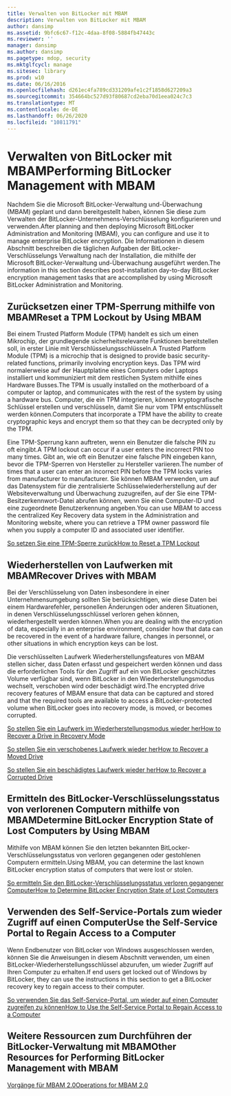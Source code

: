 ```yaml
---
title: Verwalten von BitLocker mit MBAM
description: Verwalten von BitLocker mit MBAM
author: dansimp
ms.assetid: 9bfc6c67-f12c-4daa-8f08-5884fb47443c
ms.reviewer: ''
manager: dansimp
ms.author: dansimp
ms.pagetype: mdop, security
ms.mktglfcycl: manage
ms.sitesec: library
ms.prod: w10
ms.date: 06/16/2016
ms.openlocfilehash: d261ec4fa789cd331209afe1c2f1858d627209a3
ms.sourcegitcommit: 354664bc527d93f80687cd2eba70d1eea024c7c3
ms.translationtype: MT
ms.contentlocale: de-DE
ms.lasthandoff: 06/26/2020
ms.locfileid: "10811791"
---
```

# <span data-ttu-id="a476c-103">Verwalten von BitLocker mit MBAM</span><span class="sxs-lookup"><span data-stu-id="a476c-103">Performing BitLocker Management with MBAM</span></span>


<span data-ttu-id="a476c-104">Nachdem Sie die Microsoft BitLocker-Verwaltung und-Überwachung (MBAM) geplant und dann bereitgestellt haben, können Sie diese zum Verwalten der BitLocker-Unternehmens-Verschlüsselung konfigurieren und verwenden.</span><span class="sxs-lookup"><span data-stu-id="a476c-104">After planning and then deploying Microsoft BitLocker Administration and Monitoring (MBAM), you can configure and use it to manage enterprise BitLocker encryption.</span></span> <span data-ttu-id="a476c-105">Die Informationen in diesem Abschnitt beschreiben die täglichen Aufgaben der BitLocker-Verschlüsselungs Verwaltung nach der Installation, die mithilfe der Microsoft BitLocker-Verwaltung und-Überwachung ausgeführt werden.</span><span class="sxs-lookup"><span data-stu-id="a476c-105">The information in this section describes post-installation day-to-day BitLocker encryption management tasks that are accomplished by using Microsoft BitLocker Administration and Monitoring.</span></span>

## <span data-ttu-id="a476c-106">Zurücksetzen einer TPM-Sperrung mithilfe von MBAM</span><span class="sxs-lookup"><span data-stu-id="a476c-106">Reset a TPM Lockout by Using MBAM</span></span>


<span data-ttu-id="a476c-107">Bei einem Trusted Platform Module (TPM) handelt es sich um einen Mikrochip, der grundlegende sicherheitsrelevante Funktionen bereitstellen soll, in erster Linie mit Verschlüsselungsschlüsseln.</span><span class="sxs-lookup"><span data-stu-id="a476c-107">A Trusted Platform Module (TPM) is a microchip that is designed to provide basic security-related functions, primarily involving encryption keys.</span></span> <span data-ttu-id="a476c-108">Das TPM wird normalerweise auf der Hauptplatine eines Computers oder Laptops installiert und kommuniziert mit dem restlichen System mithilfe eines Hardware Busses.</span><span class="sxs-lookup"><span data-stu-id="a476c-108">The TPM is usually installed on the motherboard of a computer or laptop, and communicates with the rest of the system by using a hardware bus.</span></span> <span data-ttu-id="a476c-109">Computer, die ein TPM integrieren, können kryptografische Schlüssel erstellen und verschlüsseln, damit Sie nur vom TPM entschlüsselt werden können.</span><span class="sxs-lookup"><span data-stu-id="a476c-109">Computers that incorporate a TPM have the ability to create cryptographic keys and encrypt them so that they can be decrypted only by the TPM.</span></span>

<span data-ttu-id="a476c-110">Eine TPM-Sperrung kann auftreten, wenn ein Benutzer die falsche PIN zu oft eingibt.</span><span class="sxs-lookup"><span data-stu-id="a476c-110">A TPM lockout can occur if a user enters the incorrect PIN too many times.</span></span> <span data-ttu-id="a476c-111">Gibt an, wie oft ein Benutzer eine falsche PIN eingeben kann, bevor die TPM-Sperren von Hersteller zu Hersteller variieren.</span><span class="sxs-lookup"><span data-stu-id="a476c-111">The number of times that a user can enter an incorrect PIN before the TPM locks varies from manufacturer to manufacturer.</span></span> <span data-ttu-id="a476c-112">Sie können MBAM verwenden, um auf das Datensystem für die zentralisierte Schlüsselwiederherstellung auf der Websiteverwaltung und Überwachung zuzugreifen, auf der Sie eine TPM-Besitzerkennwort-Datei abrufen können, wenn Sie eine Computer-ID und eine zugeordnete Benutzerkennung angeben.</span><span class="sxs-lookup"><span data-stu-id="a476c-112">You can use MBAM to access the centralized Key Recovery data system in the Administration and Monitoring website, where you can retrieve a TPM owner password file when you supply a computer ID and associated user identifier.</span></span>

[<span data-ttu-id="a476c-113">So setzen Sie eine TPM-Sperre zurück</span><span class="sxs-lookup"><span data-stu-id="a476c-113">How to Reset a TPM Lockout</span></span>](how-to-reset-a-tpm-lockout-mbam-2.md)

## <span data-ttu-id="a476c-114">Wiederherstellen von Laufwerken mit MBAM</span><span class="sxs-lookup"><span data-stu-id="a476c-114">Recover Drives with MBAM</span></span>


<span data-ttu-id="a476c-115">Bei der Verschlüsselung von Daten insbesondere in einer Unternehmensumgebung sollten Sie berücksichtigen, wie diese Daten bei einem Hardwarefehler, personellen Änderungen oder anderen Situationen, in denen Verschlüsselungsschlüssel verloren gehen können, wiederhergestellt werden können.</span><span class="sxs-lookup"><span data-stu-id="a476c-115">When you are dealing with the encryption of data, especially in an enterprise environment, consider how that data can be recovered in the event of a hardware failure, changes in personnel, or other situations in which encryption keys can be lost.</span></span>

<span data-ttu-id="a476c-116">Die verschlüsselten Laufwerk Wiederherstellungsfeatures von MBAM stellen sicher, dass Daten erfasst und gespeichert werden können und dass die erforderlichen Tools für den Zugriff auf ein von BitLocker geschütztes Volume verfügbar sind, wenn BitLocker in den Wiederherstellungsmodus wechselt, verschoben wird oder beschädigt wird.</span><span class="sxs-lookup"><span data-stu-id="a476c-116">The encrypted drive recovery features of MBAM ensure that data can be captured and stored and that the required tools are available to access a BitLocker-protected volume when BitLocker goes into recovery mode, is moved, or becomes corrupted.</span></span>

[<span data-ttu-id="a476c-117">So stellen Sie ein Laufwerk im Wiederherstellungsmodus wieder her</span><span class="sxs-lookup"><span data-stu-id="a476c-117">How to Recover a Drive in Recovery Mode</span></span>](how-to-recover-a-drive-in-recovery-mode-mbam-2.md)

[<span data-ttu-id="a476c-118">So stellen Sie ein verschobenes Laufwerk wieder her</span><span class="sxs-lookup"><span data-stu-id="a476c-118">How to Recover a Moved Drive</span></span>](how-to-recover-a-moved-drive-mbam-2.md)

[<span data-ttu-id="a476c-119">So stellen Sie ein beschädigtes Laufwerk wieder her</span><span class="sxs-lookup"><span data-stu-id="a476c-119">How to Recover a Corrupted Drive</span></span>](how-to-recover-a-corrupted-drive-mbam-2.md)

## <span data-ttu-id="a476c-120">Ermitteln des BitLocker-Verschlüsselungsstatus von verlorenen Computern mithilfe von MBAM</span><span class="sxs-lookup"><span data-stu-id="a476c-120">Determine BitLocker Encryption State of Lost Computers by Using MBAM</span></span>


<span data-ttu-id="a476c-121">Mithilfe von MBAM können Sie den letzten bekannten BitLocker-Verschlüsselungsstatus von verloren gegangenen oder gestohlenen Computern ermitteln.</span><span class="sxs-lookup"><span data-stu-id="a476c-121">Using MBAM, you can determine the last known BitLocker encryption status of computers that were lost or stolen.</span></span>

[<span data-ttu-id="a476c-122">So ermitteln Sie den BitLocker-Verschlüsselungsstatus verloren gegangener Computer</span><span class="sxs-lookup"><span data-stu-id="a476c-122">How to Determine BitLocker Encryption State of Lost Computers</span></span>](how-to-determine-bitlocker-encryption-state-of-lost-computers-mbam-2.md)

## <span data-ttu-id="a476c-123">Verwenden des Self-Service-Portals zum wieder Zugriff auf einen Computer</span><span class="sxs-lookup"><span data-stu-id="a476c-123">Use the Self-Service Portal to Regain Access to a Computer</span></span>


<span data-ttu-id="a476c-124">Wenn Endbenutzer von BitLocker von Windows ausgeschlossen werden, können Sie die Anweisungen in diesem Abschnitt verwenden, um einen BitLocker-Wiederherstellungsschlüssel abzurufen, um wieder Zugriff auf Ihren Computer zu erhalten.</span><span class="sxs-lookup"><span data-stu-id="a476c-124">If end users get locked out of Windows by BitLocker, they can use the instructions in this section to get a BitLocker recovery key to regain access to their computer.</span></span>

[<span data-ttu-id="a476c-125">So verwenden Sie das Self-Service-Portal, um wieder auf einen Computer zugreifen zu können</span><span class="sxs-lookup"><span data-stu-id="a476c-125">How to Use the Self-Service Portal to Regain Access to a Computer</span></span>](how-to-use-the-self-service-portal-to-regain-access-to-a-computer.md)

## <span data-ttu-id="a476c-126">Weitere Ressourcen zum Durchführen der BitLocker-Verwaltung mit MBAM</span><span class="sxs-lookup"><span data-stu-id="a476c-126">Other Resources for Performing BitLocker Management with MBAM</span></span>


[<span data-ttu-id="a476c-127">Vorgänge für MBAM 2.0</span><span class="sxs-lookup"><span data-stu-id="a476c-127">Operations for MBAM 2.0</span></span>](operations-for-mbam-20-mbam-2.md)

 

 





